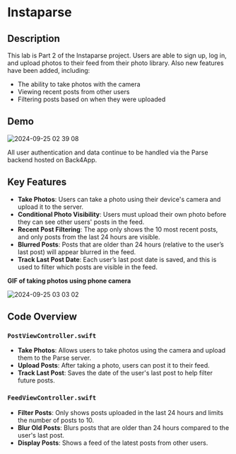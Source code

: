 # Instaparse

## Description  
This lab is Part 2 of the Instaparse project. Users are able to sign up, log in, and upload photos to their feed from their photo library. Also new features have been added, including:  
- The ability to take photos with the camera  
- Viewing recent posts from other users  
- Filtering posts based on when they were uploaded

## Demo

  ![2024-09-25 02 39 08](https://github.com/user-attachments/assets/8c7b4b4b-92c0-4419-a2fd-0dbd009ac355)

All user authentication and data continue to be handled via the Parse backend hosted on Back4App.

## Key Features
- **Take Photos**: Users can take a photo using their device's camera and upload it to the server.
- **Conditional Photo Visibility**: Users must upload their own photo before they can see other users' posts in the feed.
- **Recent Post Filtering**: The app only shows the 10 most recent posts, and only posts from the last 24 hours are visible.
- **Blurred Posts**: Posts that are older than 24 hours (relative to the user’s last post) will appear blurred in the feed.
- **Track Last Post Date**: Each user’s last post date is saved, and this is used to filter which posts are visible in the feed.


**GIF of taking photos using phone camera**

![2024-09-25 03 03 02](https://github.com/user-attachments/assets/135d394f-4bd9-4929-9601-adbdb15e4a1e)





## Code Overview

### `PostViewController.swift`
- **Take Photos**: Allows users to take photos using the camera and upload them to the Parse server.
- **Upload Posts**: After taking a photo, users can post it to their feed.
- **Track Last Post**: Saves the date of the user's last post to help filter future posts.

### `FeedViewController.swift`
- **Filter Posts**: Only shows posts uploaded in the last 24 hours and limits the number of posts to 10.
- **Blur Old Posts**: Blurs posts that are older than 24 hours compared to the user's last post.
- **Display Posts**: Shows a feed of the latest posts from other users.
